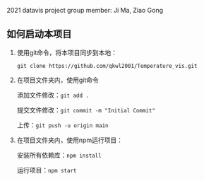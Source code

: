 2021 datavis project 
group member: Ji Ma, Ziao Gong 

## 如何启动本项目

1. 使用git命令，将本项目同步到本地：

   `git clone https://github.com/qkwl2001/Temperature_vis.git`
   
2. 在项目文件夹内，使用git命令
   
   添加文件修改：`git add .`
   
   提交文件修改：`git commit -m "Initial Commit"`
   
   上传：`git push -u origin main`
   
3. 在项目文件夹内，使用npm运行项目：

   安装所有依赖库：`npm install`
   
   运行项目：`npm start`
